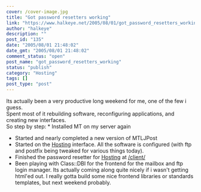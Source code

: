 ```yaml
---
cover: /cover-image.jpg
title: "Got password resetters working"
link: "https://www.halkeye.net/2005/08/01/got_password_resetters_working/"
author: "halkeye"
description: ""
post_id: "135"
date: "2005/08/01 21:48:02"
date_gmt: "2005/08/01 21:48:02"
comment_status: "open"
post_name: "got_password_resetters_working"
status: "publish"
category: "Hosting"
tags: []
post_type: "post"
---
```


Its actually been a very productive long weekend for me, one of the few i guess.  
Spent most of it rebuilding software, reconfiguring applications, and creating new interfaces.  
So step by step: * Installed MT on my server again  
* Started and nearly completed a new version of MTLJPost  
* Started on the [Hosting](http://hosting.kodekoan.com) interface. All the software is configured (with ftp and postfix being tweaked for various things today).  
* Finished the password resetter for [Hosting](http://hosting.kodekoan.com) at [/client/](http://hosting.kodekoan.com/client/)  
* Been playing with Class::DBI for the frontend for the mailbox and ftp login manager. Its actually coming along quite nicely if i wasn't getting html'ed out. I really gotta build some nice frontend libraries or standards templates, but next weekend probably.